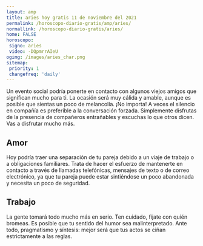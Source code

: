 ```yaml
---
layout: amp
title: aries hoy gratis 11 de noviembre del 2021 
permalink: /horoscopo-diario-gratis/amp/aries/
normallink: /horoscopo-diario-gratis/aries/
home: FALSE
horoscopo:
 signo: aries
 video: -DQpmrrAIeU
ogimg: /images/aries_char.png
sitemap:
 priority: 1
 changefreq: 'daily'
---
```



Un evento social podría ponerte en contacto con algunos viejos amigos que significan mucho para ti. La ocasión será muy cálida y amable, aunque es posible que sientas un poco de melancolía. ¡No importa! A veces el silencio en compañía es preferible a la conversación forzada. Simplemente disfrutas de la presencia de compañeros entrañables y escuchas lo que otros dicen. Vas a disfrutar mucho más.

## Amor

Hoy podría traer una separación de tu pareja debido a un viaje de trabajo o a obligaciones familiares. Trata de hacer el esfuerzo de mantenerte en contacto a través de llamadas telefónicas, mensajes de texto o de correo electrónico, ya que tu pareja puede estar sintiéndose un poco abandonada y necesita un poco de seguridad.

## Trabajo

La gente tomará todo mucho más en serio. Ten cuidado, fíjate con quién bromeas. Es posible que tu sentido del humor sea malinterpretado. Ante todo, pragmatismo y síntesis: mejor será que tus actos se ciñan estrictamente a las reglas.